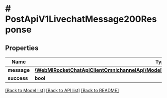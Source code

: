 # # PostApiV1LivechatMessage200Response

## Properties

Name | Type | Description | Notes
------------ | ------------- | ------------- | -------------
**message** | [**\WebMIRocketChatApiClientOmnichannelApi\Model\PostApiV1LivechatMessage200ResponseMessage**](PostApiV1LivechatMessage200ResponseMessage.md) |  | [optional]
**success** | **bool** |  | [optional]

[[Back to Model list]](../../README.md#models) [[Back to API list]](../../README.md#endpoints) [[Back to README]](../../README.md)
